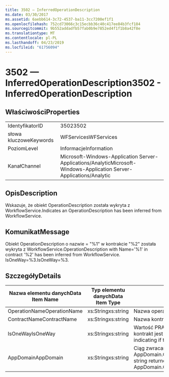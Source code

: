 ```yaml
---
title: 3502 — InferredOperationDescription
ms.date: 03/30/2017
ms.assetid: 6aebb614-3c72-4537-ba11-3cc7200ef1f1
ms.openlocfilehash: 752cd73066c3c15ecbb36c40c417ee84b3fcf184
ms.sourcegitcommit: 9b552addadfb57fab0b9e7852ed4f1f1b8a42f8e
ms.translationtype: MT
ms.contentlocale: pl-PL
ms.lasthandoff: 04/23/2019
ms.locfileid: "61756094"
---
```

# <a name="3502---inferredoperationdescription"></a><span data-ttu-id="b29b0-102">3502 — InferredOperationDescription</span><span class="sxs-lookup"><span data-stu-id="b29b0-102">3502 - InferredOperationDescription</span></span>
## <a name="properties"></a><span data-ttu-id="b29b0-103">Właściwości</span><span class="sxs-lookup"><span data-stu-id="b29b0-103">Properties</span></span>  
  
|||  
|-|-|  
|<span data-ttu-id="b29b0-104">Identyfikator</span><span class="sxs-lookup"><span data-stu-id="b29b0-104">ID</span></span>|<span data-ttu-id="b29b0-105">3502</span><span class="sxs-lookup"><span data-stu-id="b29b0-105">3502</span></span>|  
|<span data-ttu-id="b29b0-106">słowa kluczowe</span><span class="sxs-lookup"><span data-stu-id="b29b0-106">Keywords</span></span>|<span data-ttu-id="b29b0-107">WFServices</span><span class="sxs-lookup"><span data-stu-id="b29b0-107">WFServices</span></span>|  
|<span data-ttu-id="b29b0-108">Poziom</span><span class="sxs-lookup"><span data-stu-id="b29b0-108">Level</span></span>|<span data-ttu-id="b29b0-109">Informacje</span><span class="sxs-lookup"><span data-stu-id="b29b0-109">Information</span></span>|  
|<span data-ttu-id="b29b0-110">Kanał</span><span class="sxs-lookup"><span data-stu-id="b29b0-110">Channel</span></span>|<span data-ttu-id="b29b0-111">Microsoft-Windows-Application Server-Applications/Analytic</span><span class="sxs-lookup"><span data-stu-id="b29b0-111">Microsoft-Windows-Application Server-Applications/Analytic</span></span>|  
  
## <a name="description"></a><span data-ttu-id="b29b0-112">Opis</span><span class="sxs-lookup"><span data-stu-id="b29b0-112">Description</span></span>  
 <span data-ttu-id="b29b0-113">Wskazuje, że obiekt OperationDescription została wykryta z WorkflowService.</span><span class="sxs-lookup"><span data-stu-id="b29b0-113">Indicates an OperationDescription has been inferred from WorkflowService.</span></span>  
  
## <a name="message"></a><span data-ttu-id="b29b0-114">Komunikat</span><span class="sxs-lookup"><span data-stu-id="b29b0-114">Message</span></span>  
 <span data-ttu-id="b29b0-115">Obiekt OperationDescription o nazwie = "%1" w kontrakcie "%2" została wykryta z WorkflowService.</span><span class="sxs-lookup"><span data-stu-id="b29b0-115">OperationDescription with Name='%1' in contract '%2' has been inferred from WorkflowService.</span></span> <span data-ttu-id="b29b0-116">IsOneWay=%3.</span><span class="sxs-lookup"><span data-stu-id="b29b0-116">IsOneWay=%3.</span></span>  
  
## <a name="details"></a><span data-ttu-id="b29b0-117">Szczegóły</span><span class="sxs-lookup"><span data-stu-id="b29b0-117">Details</span></span>  
  
|<span data-ttu-id="b29b0-118">Nazwa elementu danych</span><span class="sxs-lookup"><span data-stu-id="b29b0-118">Data Item Name</span></span>|<span data-ttu-id="b29b0-119">Typ elementu danych</span><span class="sxs-lookup"><span data-stu-id="b29b0-119">Data Item Type</span></span>|<span data-ttu-id="b29b0-120">Opis</span><span class="sxs-lookup"><span data-stu-id="b29b0-120">Description</span></span>|  
|--------------------|--------------------|-----------------|  
|<span data-ttu-id="b29b0-121">OperationName</span><span class="sxs-lookup"><span data-stu-id="b29b0-121">OperationName</span></span>|<span data-ttu-id="b29b0-122">xs:String</span><span class="sxs-lookup"><span data-stu-id="b29b0-122">xs:string</span></span>|<span data-ttu-id="b29b0-123">Nazwa operacji.</span><span class="sxs-lookup"><span data-stu-id="b29b0-123">The name of the operation.</span></span>|  
|<span data-ttu-id="b29b0-124">ContractName</span><span class="sxs-lookup"><span data-stu-id="b29b0-124">ContractName</span></span>|<span data-ttu-id="b29b0-125">xs:String</span><span class="sxs-lookup"><span data-stu-id="b29b0-125">xs:string</span></span>|<span data-ttu-id="b29b0-126">Nazwa kontraktu.</span><span class="sxs-lookup"><span data-stu-id="b29b0-126">The name of the contract.</span></span>|  
|<span data-ttu-id="b29b0-127">IsOneWay</span><span class="sxs-lookup"><span data-stu-id="b29b0-127">IsOneWay</span></span>|<span data-ttu-id="b29b0-128">xs:String</span><span class="sxs-lookup"><span data-stu-id="b29b0-128">xs:string</span></span>|<span data-ttu-id="b29b0-129">Wartość PRAWDA lub Fałsz wskazująca, czy kontrakt jest jednokierunkowa.</span><span class="sxs-lookup"><span data-stu-id="b29b0-129">True or False indicating if the contract is one-way.</span></span>|  
|<span data-ttu-id="b29b0-130">AppDomain</span><span class="sxs-lookup"><span data-stu-id="b29b0-130">AppDomain</span></span>|<span data-ttu-id="b29b0-131">xs:String</span><span class="sxs-lookup"><span data-stu-id="b29b0-131">xs:string</span></span>|<span data-ttu-id="b29b0-132">Ciąg zwracany przez AppDomain.CurrentDomain.FriendlyName.</span><span class="sxs-lookup"><span data-stu-id="b29b0-132">The string returned by AppDomain.CurrentDomain.FriendlyName.</span></span>|
